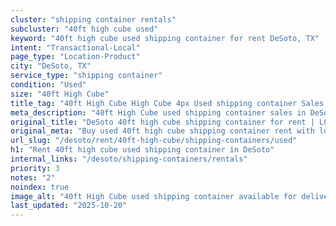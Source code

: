 ```yaml
---
cluster: "shipping container rentals"
subcluster: "40ft high cube used"
keyword: "40ft high cube used shipping container for rent DeSoto, TX"
intent: "Transactional-Local"
page_type: "Location-Product"
city: "DeSoto, TX"
service_type: "shipping container"
condition: "Used"
size: "40ft High Cube"
title_tag: "40ft High Cube High Cube 4px Used shipping container Sales in DeSoto | LC Container"
meta_description: "40ft High Cube used shipping container sales in DeSoto. High cube containers with extra height. Fast delivery, competitive pricing. Serving shipping containers area. Quote ID: DQI. Call (214) 524-4168 for your free quote today."
original_title: "DeSoto 40ft high cube shipping container for rent | LC"
original_meta: "Buy used 40ft high cube shipping container rent with local delivery in DeSoto, TX. LC Container — local Since 2003. Request a fast quote today."
url_slug: "/desoto/rent/40ft-high-cube/shipping-containers/used"
h1: "Rent 40ft high cube used shipping container in DeSoto"
internal_links: "/desoto/shipping-containers/rentals"
priority: 3
notes: "2"
noindex: true
image_alt: "40ft High Cube used shipping container available for delivery in DeSoto"
last_updated: "2025-10-20"
---
```


<!-- TODO: Add unique city/inventory copy, images, and internal links here. -->
